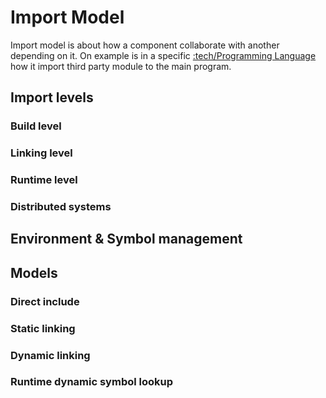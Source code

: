 Import Model
=======

Import model is about how a component collaborate with another depending on 
it. On example is in a specific [:tech/Programming Language]() how it import third
party module to the main program.

## Import levels

### Build level

### Linking level

### Runtime level

### Distributed systems

## Environment & Symbol management

## Models

### Direct include

### Static linking

### Dynamic linking

### Runtime dynamic symbol lookup
